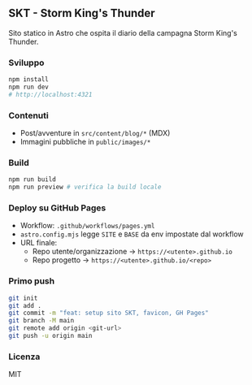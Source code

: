 ## SKT - Storm King's Thunder

Sito statico in Astro che ospita il diario della campagna Storm King's Thunder.

### Sviluppo

```bash
npm install
npm run dev
# http://localhost:4321
```

### Contenuti
- Post/avventure in `src/content/blog/*` (MDX)
- Immagini pubbliche in `public/images/*`

### Build

```bash
npm run build
npm run preview # verifica la build locale
```

### Deploy su GitHub Pages
- Workflow: `.github/workflows/pages.yml`
- `astro.config.mjs` legge `SITE` e `BASE` da env impostate dal workflow
- URL finale:
  - Repo utente/organizzazione → `https://<utente>.github.io`
  - Repo progetto → `https://<utente>.github.io/<repo>`

### Primo push

```bash
git init
git add .
git commit -m "feat: setup sito SKT, favicon, GH Pages"
git branch -M main
git remote add origin <git-url>
git push -u origin main
```

### Licenza
MIT

